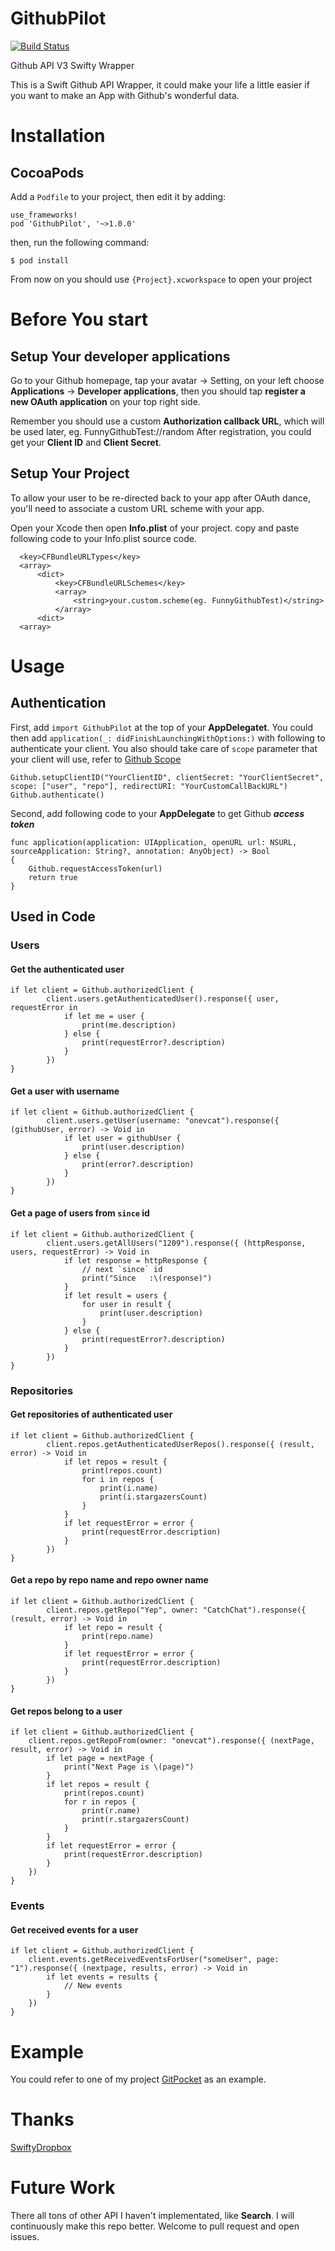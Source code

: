 # GithubPilot
[![Build Status](https://travis-ci.org/jindulys/GithubPilot.svg)](https://travis-ci.org/jindulys/GithubPilot)

Github API V3 Swifty Wrapper

This is a Swift Github API Wrapper, it could make your life a little easier if you want to make an App with Github's wonderful data.

# Installation

## CocoaPods

Add a `Podfile` to your project, then edit it by adding:

    use_frameworks!
    pod 'GithubPilot', '~>1.0.0'

then, run the following command:

    $ pod install

From now on you should use `{Project}.xcworkspace` to open your project

# Before You start

## Setup Your developer applications

Go to your Github homepage, tap your avatar -> Setting, on your left choose **Applications** -> **Developer applications**, then you should tap **register a new OAuth application** on your top right side.

Remember you should use a custom **Authorization callback URL**, which will be used later, eg. FunnyGithubTest://random
After registration, you could get your **Client ID** and **Client Secret**.

## Setup Your Project

To allow your user to be re-directed back to your app after OAuth dance, you'll need to associate a custom URL scheme with your app.

Open your Xcode then open **Info.plist** of your project. copy and paste following code to your Info.plist source code.

      <key>CFBundleURLTypes</key>
      <array>
          <dict>
              <key>CFBundleURLSchemes</key>
              <array>
                  <string>your.custom.scheme(eg. FunnyGithubTest)</string>
              </array>
          <dict>
      <array>

# Usage

## Authentication
First, add `import GithubPilot` at the top of your **AppDelegatet**. You could then add `application(_: didFinishLaunchingWithOptions:)` with following to authenticate your client. You also should take care of `scope` parameter that your client will use, refer to [Github Scope](https://developer.github.com/v3/oauth/#scopes)

    Github.setupClientID("YourClientID", clientSecret: "YourClientSecret", scope: ["user", "repo"], redirectURI: "YourCustomCallBackURL")
    Github.authenticate()

Second, add following code to your **AppDelegate** to get Github _**access token**_

    func application(application: UIApplication, openURL url: NSURL, sourceApplication: String?, annotation: AnyObject) -> Bool 
    {
        Github.requestAccessToken(url)
        return true
    }

## Used in Code

### Users

#### Get the authenticated user

    if let client = Github.authorizedClient {
            client.users.getAuthenticatedUser().response({ user, requestError in
                if let me = user {
                    print(me.description)
                } else {
                    print(requestError?.description)
                }
            })
    }
#### Get a user with username

    if let client = Github.authorizedClient {
            client.users.getUser(username: "onevcat").response({ (githubUser, error) -> Void in
                if let user = githubUser {
                    print(user.description)
                } else {
                    print(error?.description)
                }
            })
    }

#### Get a page of users from `since` id

    if let client = Github.authorizedClient {
            client.users.getAllUsers("1209").response({ (httpResponse, users, requestError) -> Void in
                if let response = httpResponse {
                    // next `since` id
                    print("Since   :\(response)")
                }
                if let result = users {
                    for user in result {
                        print(user.description)
                    }
                } else {
                    print(requestError?.description)
                }
            })
    }
    
### Repositories

#### Get repositories of authenticated user

    if let client = Github.authorizedClient {
            client.repos.getAuthenticatedUserRepos().response({ (result, error) -> Void in
                if let repos = result {
                    print(repos.count)
                    for i in repos {
                        print(i.name)
                        print(i.stargazersCount)
                    }
                }
                if let requestError = error {
                    print(requestError.description)
                }
            })
    }
    
#### Get a repo by repo name and repo owner name

    if let client = Github.authorizedClient {
            client.repos.getRepo("Yep", owner: "CatchChat").response({ (result, error) -> Void in
                if let repo = result {
                    print(repo.name)
                }
                if let requestError = error {
                    print(requestError.description)
                }
            })
    }

#### Get repos belong to a user

    if let client = Github.authorizedClient {
        client.repos.getRepoFrom(owner: "onevcat").response({ (nextPage, result, error) -> Void in
            if let page = nextPage {
                print("Next Page is \(page)")
            }
            if let repos = result {
                print(repos.count)
                for r in repos {
                    print(r.name)
                    print(r.stargazersCount)
                }
            }
            if let requestError = error {
                print(requestError.description)
            }
        })
    }
    
### Events

#### Get received events for a user

    if let client = Github.authorizedClient {
        client.events.getReceivedEventsForUser("someUser", page: "1").response({ (nextpage, results, error) -> Void in
            if let events = results {
                // New events
            }
        })
    }

# Example 

You could refer to one of my project [GitPocket](https://github.com/jindulys/GitPocket) as an example.

# Thanks

[SwiftyDropbox](https://github.com/dropbox/SwiftyDropbox)

# Future Work

There all tons of other API I haven't implementated, like **Search**. I will continuously make this repo better. Welcome to pull request and open issues.
